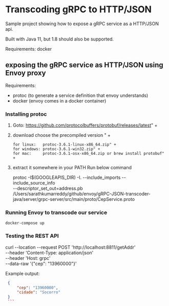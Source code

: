 # Transcoding gRPC to HTTP/JSON

Sample project showing how to expose a gRPC service as a HTTP/JSON api. 

Built with Java 11, but 1.8 should also be supported.

Requirements: docker


## exposing the gRPC service as HTTP/JSON using Envoy proxy

Requirements:  
 * protoc (to generate a service definition that envoy understands)
 * docker (envoy comes in a docker container)

### Installing protoc
1. Goto: https://github.com/protocolbuffers/protobuf/releases/latest" +
2. download choose the precompiled version " +

       for linux:   protoc-3.6.1-linux-x86_64.zip" +
       for windows: protoc-3.6.1-win32.zip" +
       for mac:     protoc-3.6.1-osx-x86_64.zip or brew install protobuf" +

3. extract it somewhere in your PATH
   Run below command

   protoc -I$(GOOGLEAPIS_DIR) -I. --include_imports --include_source_info \
    --descriptor_set_out=address.pb /Users/sarathkumarreddy/github/envoy/gRPC-JSON-transcoder-java/server/grpc-server/src/main/proto/CepService.proto

### Running Envoy to transcode our service


    docker-compose up
    
 
 
### Testing the REST API 
  

 curl --location --request POST 'http://localhost:8811/getAddr' \
--header 'Content-Type: application/json' \
--header 'Host: grpc' \
--data-raw '{"cep": "13960000"}'
        
   Example output:
   
   ```json
    {
    	"cep": "13960000",
    	"cidade": "Socorro"
	}
    ```